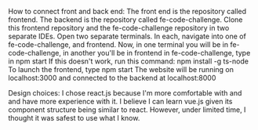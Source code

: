 How to connect front and back end:
The front end is the repository called frontend. The backend is the repository called fe-code-challenge. 
Clone this frontend repository and the fe-code-challenge repository in two separate IDEs.
Open two separate terminals.
In each, navigate into one of fe-code-challenge, and frontend.
Now, in one terminal you will be in fe-code-challenge, in another you'll be in frontend
in fe-code-challenge, type in npm start
If this doesn't work, run this command: npm install -g ts-node
To launch the frontend, type npm start
The website will be running on localhost:3000 and connected to the backend at localhost:8000


Design choices:
I chose react.js because I'm more comfortable with and and have more experience with it. I believe I can learn vue.js given its component structure being similar to react. However, under limited time, I thought it was safest to use what I know. 
